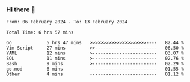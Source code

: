 ### Hi there 👋

<!--
**zhumeme/zhumeme** is a ✨ _special_ ✨ repository because its `README.md` (this file) appears on your GitHub profile.

Here are some ideas to get you started:

- 🔭 I’m currently working on ...
- 🌱 I’m currently learning ...
- 👯 I’m looking to collaborate on ...
- 🤔 I’m looking for help with ...
- 💬 Ask me about ...
- 📫 How to reach me: ...
- 😄 Pronouns: ...
- ⚡ Fun fact: ...
-->

<!--START_SECTION:waka-->

```all_time
From: 06 February 2024 - To: 13 February 2024

Total Time: 6 hrs 57 mins

Go             5 hrs 47 mins   >>>>>>>>>>>>>>>>>>>>>----   82.44 %
Vim Script     27 mins         >>-----------------------   06.50 %
YAML           12 mins         >------------------------   03.07 %
SQL            11 mins         >------------------------   02.76 %
Bash           9 mins          >------------------------   02.29 %
go.mod         6 mins          -------------------------   01.55 %
Other          4 mins          -------------------------   01.12 %
```

<!--END_SECTION:waka-->
